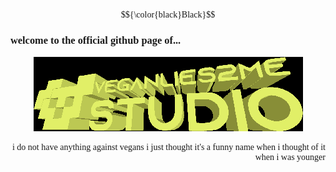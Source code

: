 <font face = "verdana">$${\color{black}Black}$$

### welcome to the official github page of...
<p align="center">
  <img src="./logo.png" />
</p>

<p align = "right" size = "1"> 
i do not have anything against vegans i just thought it's a funny name when i thought of it when i was younger
</p>

</font>
<!--
**veganlies2me/veganlies2me** is a ✨ _special_ ✨ repository because its `README.md` (this file) appears on your GitHub profile.

Here are some ideas to get you started:

- 🔭 I’m currently working on ...
- 🌱 I’m currently learning ...
- 👯 I’m looking to collaborate on ...
- 🤔 I’m looking for help with ...
- 💬 Ask me about ...
- 📫 How to reach me: ...
- 😄 Pronouns: ...
- ⚡ Fun fact: ...
-->
